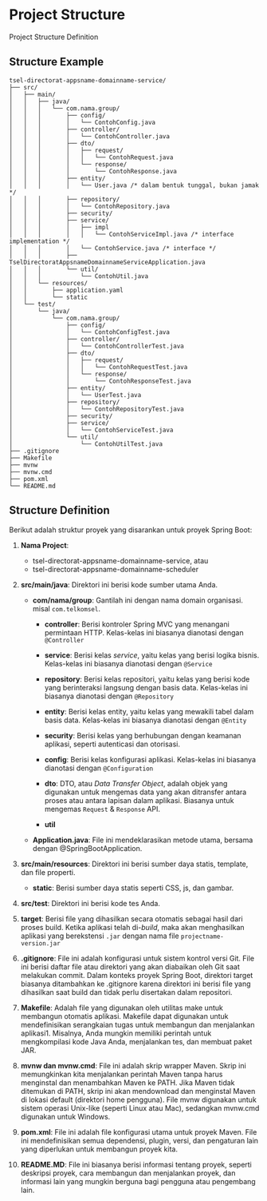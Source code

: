 # Project Structure
Project Structure Definition

## Structure Example

```
tsel-directorat-appsname-domainname-service/
├── src/
│   ├── main/
│   │   ├── java/
│   │   │   └── com.nama.group/
│   │   │       ├── config/
│   │   │       │   └── ContohConfig.java
│   │   │       ├── controller/
│   │   │       │   └── ContohController.java
│   │   │       ├── dto/
│   │   │       │   ├── request/
│   │   │       │   │   └── ContohRequest.java
│   │   │       │   └── response/
│   │   │       │       └── ContohResponse.java
│   │   │       ├── entity/
│   │   │       │   └── User.java /* dalam bentuk tunggal, bukan jamak */
│   │   │       ├── repository/
│   │   │       │   └── ContohRepository.java
│   │   │       ├── security/
│   │   │       ├── service/
│   │   │       │   ├── impl
│   │   │       │   │   └── ContohServiceImpl.java /* interface implementation */
│   │   │       │   └── ContohService.java /* interface */
│   │   │       ├── TselDirectoratAppsnameDomainnameServiceApplication.java
│   │   │       └── util/
│   │   │           └── ContohUtil.java
│   │   └── resources/
│   │       ├── application.yaml
│   │       └── static
│   └── test/
│       └── java/
│           └── com.nama.group/
│               ├── config/
│               │   └── ContohConfigTest.java
│               ├── controller/
│               │   └── ContohControllerTest.java
│               ├── dto/
│               │   ├── request/
│               │   │   └── ContohRequestTest.java
│               │   └── response/
│               │       └── ContohResponseTest.java
│               ├── entity/
│               │   └── UserTest.java 
│               ├── repository/
│               │   └── ContohRepositoryTest.java
│               ├── security/
│               ├── service/
│               │   └── ContohServiceTest.java
│               └── util/
│                   └── ContohUtilTest.java
├── .gitignore
├── Makefile
├── mvnw
├── mvnw.cmd
├── pom.xml
└── README.md
```


## Structure Definition

Berikut adalah struktur proyek yang disarankan untuk proyek Spring Boot:

1. **Nama Project**: 
    - tsel-directorat-appsname-domainname-service, atau
    - tsel-directorat-appsname-domainname-scheduler

2. **src/main/java**: Direktori ini berisi kode sumber utama Anda.
    - **com/nama/group**: Gantilah ini dengan nama domain organisasi. misal `com.telkomsel`.
        - **controller**: Berisi kontroler Spring MVC yang menangani permintaan HTTP. Kelas-kelas ini biasanya dianotasi dengan `@Controller`
        
        - **service**: Berisi kelas _service_, yaitu kelas yang berisi logika bisnis. Kelas-kelas ini biasanya dianotasi dengan `@Service`

        - **repository**: Berisi kelas repositori, yaitu kelas yang berisi kode yang berinteraksi langsung dengan basis data. Kelas-kelas ini biasanya dianotasi dengan `@Repository`

        - **entity**: Berisi kelas entity, yaitu kelas yang mewakili tabel dalam basis data. Kelas-kelas ini biasanya dianotasi dengan `@Entity`

        - **security**: Berisi kelas yang berhubungan dengan keamanan aplikasi, seperti autenticasi dan otorisasi.

        - **config**: Berisi kelas konfigurasi aplikasi. Kelas-kelas ini biasanya dianotasi dengan `@Configuration`

        - **dto**: DTO, atau _Data Transfer Object_, adalah objek yang digunakan untuk mengemas data yang akan ditransfer antara proses atau antara lapisan dalam aplikasi. Biasanya untuk mengemas `Request` & `Response` API.
        
        - **util**

    - **Application.java**: File ini mendeklarasikan metode utama, bersama dengan @SpringBootApplication.

3. **src/main/resources**: Direktori ini berisi sumber daya statis, template, dan file properti.
    - **static**: Berisi sumber daya statis seperti CSS, js, dan gambar.

4. **src/test**: Direktori ini berisi kode tes Anda.

5. **target**: Berisi file yang dihasilkan secara otomatis sebagai hasil dari proses build. Ketika aplikasi telah di-_build_, maka akan menghasilkan aplikasi yang berekstensi `.jar` dengan nama file `projectname-version.jar`

6. **.gitignore**:  File ini adalah konfigurasi untuk sistem kontrol versi Git. File ini berisi daftar file atau direktori yang akan diabaikan oleh Git saat melakukan commit. Dalam konteks proyek Spring Boot, direktori target biasanya ditambahkan ke .gitignore karena direktori ini berisi file yang dihasilkan saat build dan tidak perlu disertakan dalam repositori.

7. **Makefile**: Adalah file yang digunakan oleh utilitas make untuk membangun otomatis aplikasi. Makefile dapat digunakan untuk mendefinisikan serangkaian tugas untuk membangun dan menjalankan aplikasi1. Misalnya, Anda mungkin memiliki perintah untuk mengkompilasi kode Java Anda, menjalankan tes, dan membuat paket JAR.

8. **mvnw dan mvnw.cmd**:  File ini adalah skrip wrapper Maven. Skrip ini memungkinkan kita menjalankan perintah Maven tanpa harus menginstal dan menambahkan Maven ke PATH. Jika Maven tidak ditemukan di PATH, skrip ini akan mendownload dan menginstal Maven di lokasi default (direktori home pengguna). File mvnw digunakan untuk sistem operasi Unix-like (seperti Linux atau Mac), sedangkan mvnw.cmd digunakan untuk Windows.

9. **pom.xml**: File ini adalah file konfigurasi utama untuk proyek Maven. File ini mendefinisikan semua dependensi, plugin, versi, dan pengaturan lain yang diperlukan untuk membangun proyek kita.

10. **README.MD**: File ini biasanya berisi informasi tentang proyek, seperti deskripsi proyek, cara membangun dan menjalankan proyek, dan informasi lain yang mungkin berguna bagi pengguna atau pengembang lain.